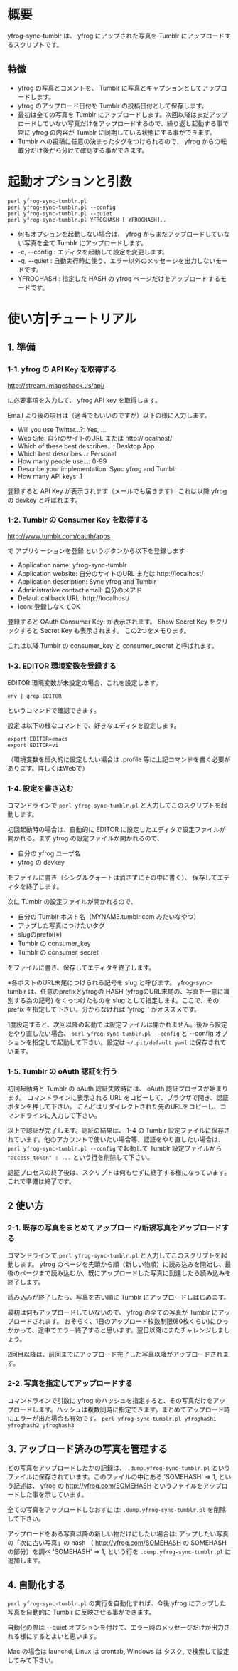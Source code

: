 # 概要

yfrog-sync-tumblr は、 yfrog にアップされた写真を Tumblr にアップロードするスクリプトです。

## 特徴

 * yfrog の写真とコメントを、 Tumblr に写真とキャプションとしてアップロードします。
 * yfrog のアップロード日付を Tumblr の投稿日付として保存します。
 * 最初は全ての写真を Tumblr にアップロードします。次回以降はまだアップロードしていない写真だけをアップロードするので、繰り返し起動する事で常に yfrog の内容が Tumblr に同期している状態にする事ができます。
 * Tumblr への投稿に任意の決まったタグをつけられるので、 yfrog からの転載分だけ後から分けて確認する事ができます。


# 起動オプションと引数

    perl yfrog-sync-tumblr.pl
    perl yfrog-sync-tumblr.pl --config
    perl yfrog-sync-tumblr.pl --quiet
    perl yfrog-sync-tumblr.pl YFROGHASH [ YFROGHASH]..

 * 何もオプションを起動しない場合は、 yfrog からまだアップロードしていない写真を全て Tumblr にアップロードします。
 * -c, --config : エディタを起動して設定を変更します。
 * -q, --quiet : 自動実行時に使う、エラー以外のメッセージを出力しないモードです。
 * YFROGHASH : 指定した HASH の yfrog ページだけをアップロードするモードです。


# 使い方|チュートリアル

## 1. 準備

### 1-1. yfrog の API Key を取得する

http://stream.imageshack.us/api/

に必要事項を入力して、 yfrog API key を取得します。

Email より後の項目は（適当でもいいのですが）以下の様に入力します。

 * Will you use Twitter...?: Yes, ...
 * Web Site: 自分のサイトのURL または http://localhost/
 * Which of these best describes...: Desktop App
 * Which best describes...: Personal
 * How many people use...: 0-99
 * Describe your implementation: Sync yfrog and Tumblr
 * How many API keys: 1

登録すると API Key が表示されます（メールでも届きます）
これは以降 yfrog の devkey と呼ばれます。


### 1-2. Tumblr の Consumer Key を取得する

http://www.tumblr.com/oauth/apps

で アプリケーションを登録 というボタンから以下を登録します

 * Application name: yfrog-sync-tumblr
 * Application website: 自分のサイトのURL または http://localhost/
 * Application description: Sync yfrog and Tumblr
 * Administrative contact email: 自分のメアド
 * Default callback URL: http://localhost/
 * Icon: 登録しなくてOK

登録すると OAuth Consumer Key: が表示されます。
Show Secret Key をクリックすると Secret Key も表示されます。
この2つをメモります。

これは以降 Tumblr の consumer_key と consumer_secret と呼ばれます。


### 1-3. EDITOR 環境変数を登録する

EDITOR 環境変数が未設定の場合、これを設定します。

    env | grep EDITOR

というコマンドで確認できます。

設定は以下の様なコマンドで、好きなエディタを設定します。

    export EDITOR=emacs
    export EDITOR=vi

（環境変数を恒久的に設定したい場合は .profile 等に上記コマンドを書く必要があります。詳しくはWebで）


### 1-4. 設定を書き込む

コマンドラインで `perl yfrog-sync-tumblr.pl` と入力してこのスクリプトを起動します。

初回起動時の場合は、自動的に EDITOR に設定したエディタで設定ファイルが開かれる。まず yfrog の設定ファイルが開かれるので、

 * 自分の yfrog ユーザ名
 * yfrog の devkey

をファイルに書き（シングルクォートは消さずにその中に書く）、
保存してエディタを終了します。

次に Tumblr の設定ファイルが開かれるので、

 * 自分の Tumblr ホスト名（MYNAME.tumblr.com みたいなやつ）
 * アップした写真につけたいタグ
 * slugのprefix(※)
 * Tumblr の consumer_key
 * Tumblr の consumer_secret

をファイルに書き、保存してエディタを終了します。

※各ポストのURL末尾につけられる記号を slug と呼びます。 yfrog-sync-tumblr は、任意のprefixとyfrogの HASH (yfrogのURL末尾の、写真を一意に識別する為の記号) をくっつけたものを slug として指定します。ここで、その prefix を指定して下さい。分からなければ 'yfrog_' がオススメです。

1度設定すると、次回以降の起動では設定ファイルは開かれません。後から設定をやり直したい場合、 `perl yfrog-sync-tumblr.pl --config` と --config オプションを指定して起動して下さい。設定は `~/.pit/default.yaml` に保存されています。


### 1-5. Tumblr の oAuth 認証を行う

初回起動時と Tumblr の oAuth 認証失敗時には、 oAuth 認証プロセスが始まります。
コマンドラインに表示される URL をコピーして、ブラウザで開き、認証ボタンを押して下さい。
こんどはリダイレクトされた先のURLをコピーし、コマンドラインに入力して下さい。

以上で認証が完了します。認証の結果は、 1-4 の Tumblr 設定ファイルに保存されています。他のアカウントで使いたい場合等、認証をやり直したい場合は、 `perl yfrog-sync-tumblr.pl --config` で起動して Tumblr 設定ファイルから `"access_token" : ...` という行を削除して下さい。

認証プロセスの終了後は、スクリプトは何もせずに終了する様になっています。
これで準備は終了です。


## 2 使い方

### 2-1. 既存の写真をまとめてアップロード/新規写真をアップロードする

コマンドラインで `perl yfrog-sync-tumblr.pl` と入力してこのスクリプトを起動します。
yfrog のページを先頭から順（新しい物順）に読み込みを開始し、最後のページまで読み込むか、既にアップロードした写真に到達したら読み込みを終了します。

読み込みが終了したら、写真を古い順に Tumblr にアップロードしはじめます。

最初は何もアップロードしていないので、 yfrog の全ての写真が Tumblr にアップロードされます。
おそらく、1日のアップロード枚数制限(80枚くらい)にひっかかって、途中でエラー終了すると思います。翌日以降にまたチャレンジしましょう。

2回目以降は、前回までにアップロード完了した写真以降がアップロードされます。

### 2-2. 写真を指定してアップロードする

コマンドラインで引数に yfrog のハッシュを指定すると、その写真だけをアップロードします。ハッシュは複数同時に指定できます。まとめてアップロード時にエラーが出た場合も有効です。 `perl yfrog-sync-tumblr.pl yfroghash1 yfroghash2 yfroghash3` 


## 3. アップロード済みの写真を管理する

どの写真をアップロードしたかの記録は、 `.dump.yfrog-sync-tumblr.pl` というファイルに保存されています。このファイルの中にある
        'SOMEHASH' => 1,
という記述は、 yfrog の http://yfrog.com/SOMEHASH というファイルをアップロードした事を示しています。

全ての写真をアップロードしなおすには: `.dump.yfrog-sync-tumblr.pl` を削除して下さい。

アップロードをある写真以降の新しい物だけにしたい場合は: アップしたい写真の「次に古い写真」の hash （ http://yfrog.com/SOMEHASH の SOMEHASH の部分）を調べ
        'SOMEHASH' => 1,
という行を `.dump.yfrog-sync-tumblr.pl` に追加します。


## 4. 自動化する

`perl yfrog-sync-tumblr.pl` の実行を自動化すれば、今後 yfrog にアップした写真を自動的に Tumblr に反映させる事ができます。

自動化の際は --quiet オプションを付けて、エラー時のメッセージだけが出力される様にするとよいと思います。

Mac の場合は launchd, Linux は crontab, Windows は タスク, で検索して設定してみて下さい。

